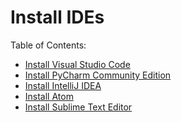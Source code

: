 # Install IDEs

Table of Contents:

- [Install Visual Studio Code]()
- [Install PyCharm Community Edition]()
- [Install IntelliJ IDEA]()
- [Install Atom]()
- [Install Sublime Text Editor]() 